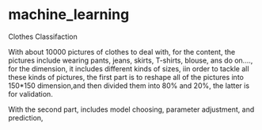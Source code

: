 # machine_learning
Clothes Classifaction

With about 10000 pictures of clothes to deal with, for the content, the pictures include wearing pants, jeans, skirts, T-shirts, blouse, ans do on...., for the dimension, it includes different kinds of sizes, iin order to tackle all these kinds of pictures, the first part is to reshape all of the pictures into 150*150 dimension,and then divided them into 80% and 20%, the latter is for validation.

With the second part, includes model choosing, parameter adjustment, and prediction, 



